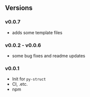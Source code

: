 ## Versions

### v0.0.7

* adds some template files

### v0.0.2 - v0.0.6

* some bug fixes and readme updates

### v0.0.1

* Init for `py-struct`
* CI, .etc.
* npm

